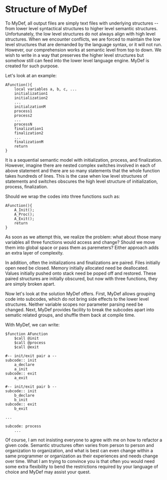 # Structure of MyDef

To MyDef, all output files are simply text files with underlying structures -- from lower level syntactical structures to higher level semantic structures. Unfortunately, the low level structures do not always align with high level structures. When we encounter conflicts, we are forced to maintain the low level structures that are demanded by the language syntax, or it will not run. However, our comprehension works at semantic level from top to down. We wish to write in a way that preserves the higher level structures but somehow still can feed into the lower level language engine. MyDef is created for such purpose.

Let's look at an example:

    AFunction(){
        local variables a, b, c, ...
        initialization1
        initialization2
        ...
        initialzationM
        process1
        process2
        ...
        processN
        finalization1
        finalization2
        ...
        finalizationM
        return
    }

It is a sequential semantic model with initialization, process, and finalization. However, imagine there are nested complex switches involved in each of above statement and there are so many statements that the whole function takes hundreds of lines. This is the case when low level structures of statements and switches obscures the high level structure of initialization, process, finalization. 

Should we wrap the codes into three functions such as:
    
    AFunction(){
        A_Init();
        A_Proc();
        A_Exit();
        return
    }    
    
As soon as we attempt this, we realize the problem: what about those many variables all three functions would access and change? Should we move them into global space or pass them as paremeters? Either approach adds an extra layer of complexity.

In addition, often the initializations and finalizations are paired. Files initially open need be closed. Memory initially allocated need be deallocated. Values initially pushed onto stack need be poped off and restored. These paired structures are initially obscured, but now with three functions, they are simply broken apart.

Now let's look at the solution MyDef offers. First, MyDef allows grouping code into subcodes, which do not bring side effects to the lower level structures. Neither variable scopes nor parameter parsing need be changed. Next, MyDef provides facility to break the subcodes apart into sematic related groups, and shuffle them back at compile time.

With MyDef, we can write:

    $function AFunction
        $call @init
        $call @process
        $call @exit
        
    #-- init/exit pair a --
    subcode:: init
        a_declare
        a_init
    subcode:: exit
        a_exit
    
    #-- init/exit pair b --    
    subcode:: init
        b_declare
        b_init
    subcode:: exit
        b_exit

    ...
    
    subcode: process
        ...

Of course, I am not insisting everyone to agree with me on how to refactor a given code. Semantic structures often varies from person to person and organization to organization, and what is best can even change within a same programmer or organization as their experiences and needs change over time. What I am trying to convince you is that often you would need some extra flexibility to bend the restrictions required by your language of choice and MyDef may assist your quest.


